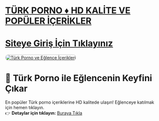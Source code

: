 #  <a href="https://shorto.link/dFSrE">TÜRK PORNO ♦️ HD KALİTE VE POPÜLER İÇERİKLER</a>
#  <a href="https://shorto.link/dFSrE">Siteye Giriş İçin Tıklayınız</a>

<meta charset="UTF-8">
    <meta name="viewport" content="width=device-width, initial-scale=1.0">
</head>
<body>

<a href="https://shorto.link/dFSrE" title="Türk Porno">
    <img src="https://r.resimlink.com/r_0sdl5.jpg" alt="Türk Porno ve Eğlence İçerikleri" style="max-width: 100%; border: 2px solid #ddd; border-radius: 10px;">
</a>

# 🔞 Türk Porno ile Eğlencenin Keyfini Çıkar  

En popüler Türk porno içeriklerine HD kalitede ulaşın! Eğlenceye katılmak için hemen tıklayın.  
👉 **Detaylar için tıklayın:** [Buraya Tıkla](https://shorto.link/dFSrE)  

<meta name="description" content="Türk porno içeriklerini HD kalitede ücretsiz keşfedin. Şimdi tıklayın ve eğlencenin tadını çıkarın!">
